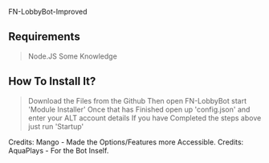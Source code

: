 FN-LobbyBot-Improved

Requirements
------------

> Node.JS
> Some Knowledge

How To Install It?
------------------

> Download the Files from the Github
> Then open FN-LobbyBot start 'Module Installer'
> Once that has Finished open up 'config.json' and enter your ALT account details
> If you have Completed the steps above just run 'Startup'

Credits: Mango - Made the Options/Features more Accessible.
Credits: AquaPlays - For the Bot Inself. 
